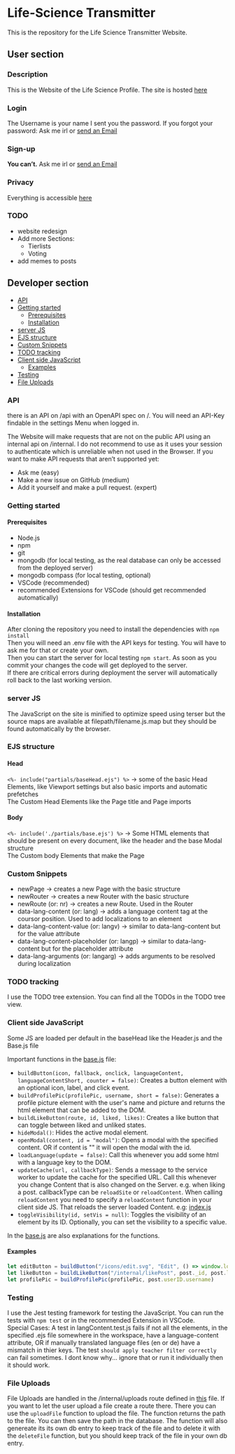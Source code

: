# Life-Science Transmitter

This is the repository for the Life Science Transmitter Website.

## User section

### Description

This is the Website of the Life Science Profile.
The site is hosted [here](https://liscitransmitter.live)

### Login

The Username is your name
I sent you the password.
If you forgot your password: Ask me irl or <a href="mailto:admin@liscitransmitter.live">send an Email</a>

### Sign-up

**You can’t.**
Ask me irl or <a href="mailto:admin@liscitransmitter.live">send an Email</a>

### Privacy

Everything is accessible [here](https://liscitransmitter.live/about)

### TODO

- website redesign
- Add more Sections:
  - Tierlists
  - Voting
- add memes to posts

## Developer section

- [API](#api)
- [Getting started](#getting-started)
  - [Prerequisites](#prerequisites)
  - [Installation](#installation)
- [server JS](#server-js)
- [EJS structure](#ejs-structure)
- [Custom Snippets](#custom-snippets)
- [TODO tracking](#todo-tracking)
- [Client side JavaScript](#client-side-javascript)
  - [Examples](#examples)
- [Testing](#testing)
- [File Uploads](#file-uploads)

### API

there is an API on /api with an OpenAPI spec on /.
You will need an API-Key findable in the settings Menu when logged in.

The Website will make requests that are not on the public API using an internal api on /internal. I do not recommend to use as it uses your session to authenticate which is unreliable when not used in the Browser. If you want to make API requests that aren’t supported yet:

- Ask me (easy)
- Make a new issue on GitHub (medium)
- Add it yourself and make a pull request. (expert)

### Getting started

#### Prerequisites

- Node.js
- npm
- git
- mongodb (for local testing, as the real database can only be accessed from the deployed server)
- mongodb compass (for local testing, optional)
- VSCode (recommended)
- recommended Extensions for VSCode (should get recommended automatically)

#### Installation

After cloning the repository you need to install the dependencies with `npm install` <br>
Then you will need an .env file with the API keys for testing. You will have to ask me for that or create your own. <br>
Then you can start the server for local testing `npm start`.
As soon as you commit your changes the code will get deployed to the server. <br>
If there are critical errors during deployment the server will automatically roll back to the last working version. <br>

### server JS

The JavaScript on the site is minified to optimize speed using terser but the source maps are available at filepath/filename.js.map but they should be found automatically by the browser.

### EJS structure

#### Head

  `<%- include("partials/baseHead.ejs") %>` -> some of the basic Head Elements, like Viewport settings but also basic imports and automatic prefetches <br>
  The Custom Head Elements like the Page title and Page imports

#### Body

  `<%- include('./partials/base.ejs') %>` -> Some HTML elements that should be present on every document, like the header and the base Modal structure <br>
  The Custom body Elements that make the Page

### Custom Snippets

- newPage -> creates a new Page with the basic structure
- newRouter -> creates a new Router with the basic structure
- newRoute (or: nr) -> creates a new Route. Used in the Router
- data-lang-content (or: lang) -> adds a language content tag at the coursor position. Used to add localizations to an element
- data-lang-content-value (or: langv) -> similar to data-lang-content but for the value attribute
- data-lang-content-placeholder (or: langp) -> similar to data-lang-content but for the placeholder attribute
- data-lang-arguments (or: langarg) -> adds arguments to be resolved during localization

### TODO tracking

I use the TODO tree extension. You can find all the TODOs in the TODO tree view.

### Client side JavaScript

Some JS are loaded per default in the baseHead like the Header.js and the Base.js file <br>

Important functions in the [base.js](./public/js/base.js) file:

- `buildButton(icon, fallback, onclick, languageContent, languageContentShort, counter = false)`: Creates a button element with an optional icon, label, and click event.
- `buildProfilePic(profilePic, username, short = false)`: Generates a profile picture element with the user's name and picture and returns the html element that can be added to the DOM.
- `buildLikeButton(route, id, liked, likes)`: Creates a like button that can toggle between liked and unliked states.
- `hideModal()`: Hides the active modal element.
- `openModal(content, id = "modal")`: Opens a modal with the specified content. OR if content is "" it will open the modal with the id.
- `loadLanguage(update = false)`: Call this whenever you add some html with a language key to the DOM.
- `updateCache(url, callbackType)`: Sends a message to the service worker to update the cache for the specified URL. Call this whenever you change Content that is also changed on the Server. e.g. when liking a post. callbackType can be `reloadSite` or `reloadContent`. When calling `reloadContent` you need to specify a `reloadContent` function in your client side JS. That reloads the server loaded Content. e.g: [index.js](./public/js/index.js#L14)
- `toggleVisibility(id, setVis = null)`: Toggles the visibility of an element by its ID. Optionally, you can set the visibility to a specific value.

In the [base.js](./public/js/base.js) are also explanations for the functions.

#### Examples

```javascript
let editButton = buildButton("/icons/edit.svg", "Edit", () => window.location.href = `/edit/${post._id}`, "interaction edit");
let likeButton = buildLikeButton("/internal/likePost", post._id, post.liked, post.likes.length);
let profilePic = buildProfilePic(profilePic, post.userID.username)
```

### Testing

I use the Jest testing framework for testing the JavaScript. You can run the tests with `npm test` or in the recommended Extension in VSCode. <br>
Special Cases: A test in langContent.test.js fails if not all the elements, in the specified .ejs file somewhere in the workspace, have a language-content attribute, OR if manually translated language files (en or de) have a mismatch in thier keys.
The test `should apply teacher filter correctly` can fail sometimes. I dont know why... ignore that or run it individually then it should work.

### File Uploads

File Uploads are handled in the /internal/uploads route defined in [this](./routes/internal/uploads.js) file. If you want to let the user upload a file create a route there. There you can use the `uploadFile` function to upload the file. The function returns the path to the file. You can then save the path in the database. The function will also genereate its its own db entry to keep track of the file and to delete it with the `deleteFile` function, but you should keep track of the file in your own db entry.
